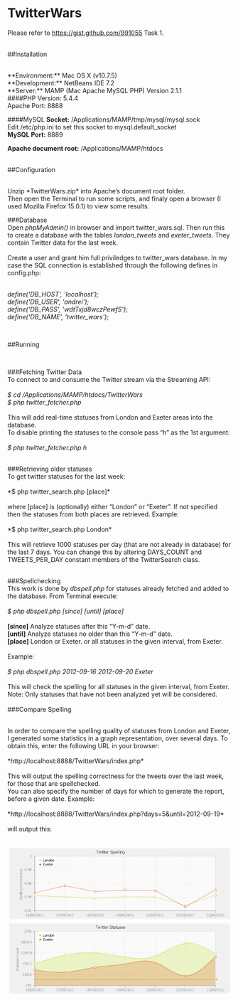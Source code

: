 TwitterWars
===========

Please refer to <https://gist.github.com/991055> Task 1.
<br /><br />

##Installation

<br />
**Environment:** Mac OS X (v10.7.5) 
<br />
**Development:** NetBeans IDE 7.2 
<br />
**Server:** MAMP (Mac Apache 
MySQL PHP) Version 2.1.1
<br />
####PHP
Version: 5.4.4 <br />
Apache Port: 8888

####MySQL
**Socket:** /Applications/MAMP/tmp/mysql/mysql.sock <br />
Edit /etc/php.ini to set this socket to mysql.default_socket <br />
**MySQL Port:** 8889

**Apache document root:** /Applications/MAMP/htdocs <br /><br />


##Configuration

<br />
Unzip *TwitterWars.zip* into Apache’s document root folder. <br />
Then open the Terminal to run some scripts, and finaly open a browser (I used Mozilla Firefox 15.0.1) to view some results.
<br />

###Database
<br />
Open *phpMyAdmin()* in browser and import twitter_wars.sql. Then run this to create a database with the tables *london_tweets* and *exeter_tweets*. They contain Twitter data for the last week.<br /><br />
Create a user and grant him full priviledges to twitter_wars database. In my case the SQL connection is established through the following defines in config.php:<br /><br />

*define('DB_HOST', 'localhost');<br />
define('DB_USER', 'andrei');<br />
define('DB_PASS', 'wdtTxjd8wczPewfS');<br />
define('DB_NAME', 'twitter_wars');<br />*

<br />

##Running

<br />

###Fetching Twitter Data
<br />
To connect to and consume the Twitter stream via the Streaming API: <br /><br />
*$ cd /Applications/MAMP/htdocs/TwitterWars <br />
$ php twitter_fetcher.php <br />*
<br />
This will add real-time statuses from London and Exeter areas into the database. <br />
To disable printing the statuses to the console pass “h” as the 1st argument:<br /><br />
*$ php twitter_fetcher.php h*

<br />
###Retrieving older statuses

<br />
To get twitter statuses for the last week:<br /><br />
*$ php twitter_search.php [place]* <br /><br />
where [place] is (optionally) either “London” or “Exeter”. If not specified then the statuses from both places are retrieved. Example:<br /><br />
*$ php twitter_search.php London*<br /><br />
This will retrieve 1000 statuses per day (that are not already in database) for the last 7 days. You can change this by altering DAYS_COUNT and TWEETS_PER_DAY constant members of the TwitterSearch class. <br /><br />

###Spellchecking
<br />
This work is done by *dbspell.php* for statuses already fetched and added to the database. From Terminal execute:<br /><br />
*$ php dbspell.php [since] [until] [place]*<br /><br />
**[since]** Analyze statuses after this “Y-m-d” date.<br />
**[until]** Analyze statuses no older than this “Y-m-d” date.<br />
**[place]** London or Exeter. or all statuses in the given interval, from Exeter.<br /><br />
Example:<br /><br />
*$ php dbspell.php 2012-09-16 2012-09-20 Exeter*<br /><br />
This will check the spelling for all statuses in the given interval, from Exeter.<br />
Note: Only statuses that have not been analyzed yet will be considered.
<br /><br />
###Compare Spelling

<br />
In order to compare the spelling quality of statuses from London and Exeter, I generated some statistics in a graph representation, over several days. To obtain this, enter the following URL in your browser:<br /><br />
*http://localhost:8888/TwitterWars/index.php*<br /><br />
This will output the spelling correctness for the tweets over the last week, for those that are spellchecked.<br />
You can also specify the number of days for which to generate the report, before a given date. Example:<br /><br />
*http://localhost:8888/TwitterWars/index.php?days=5&until=2012-09-19*<br /><br />
will output this: <br /><br />

![twitter_spelling.png](https://github.com/andreimarincas/twitter-wars/blob/master/TwitterWars/TwitterWars/images/twitter_spelling.png)
<br />
![twitter_count.png](https://github.com/andreimarincas/twitter-wars/blob/master/TwitterWars/TwitterWars/images/twitter_count.png)
